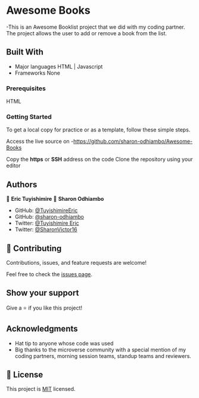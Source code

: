 

# Awesome Books
-This is an Awesome Booklist project that we did with my coding partner. The project allows the user to add or remove a book from the list.

## Built With

- Major languages 
  HTML | Javascript
- Frameworks
  None
  
 ### Prerequisites
HTML

### Getting Started
To get a local copy for practice or as a template, follow these simple steps.

Access the live source on -https://github.com/sharon-odhiambo/Awesome-Books

Copy the **https** or **SSH** address on the code
Clone the repository using your editor   

## Authors

👤 **Eric Tuyishimire**
👤 **Sharon Odhiambo**

- GitHub: [@TuyishimireEric](https://github.com/TuyishimireEric)
- GitHub: [@sharon-odhiambo](https://github.com/sharon-odhiambo)
- Twitter: [@Tuyishimire Eric](https://twitter.com/TuyishimireEric)
- Twitter: [@SharonVictor16](https://twitter.com/sharonvictor16)

## 🤝 Contributing

Contributions, issues, and feature requests are welcome!

Feel free to check the [issues page](../../issues/).

## Show your support

Give a ⭐️ if you like this project!

## Acknowledgments

- Hat tip to anyone whose code was used
- Big thanks to the microverse community with a special mention of my coding partners, morning session teams, standup teams and reviewers.
## 📝 License
This project is [MIT](./LICENSE.txt) licensed.
